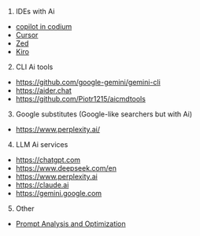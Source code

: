 1. IDEs with Ai
* [copilot in codium](https://github.com/VSCodium/vscodium/discussions/1487)
* [Cursor](https://www.cursor.com/)
* [Zed](https://zed.dev/)
* [Kiro](https://kiro.dev/blog/introducing-kiro/)

2. CLI Ai tools
* https://github.com/google-gemini/gemini-cli
* https://aider.chat
* https://github.com/Piotr1215/aicmdtools


3. Google substitutes (Google-like searchers but with Ai)
* https://www.perplexity.ai/


4. LLM Ai services
* https://chatgpt.com
* https://www.deepseek.com/en
* https://www.perplexity.ai
* https://claude.ai
* https://gemini.google.com


5. Other
* [Prompt Analysis and Optimization](https://promptessor.com/prompt/new)
